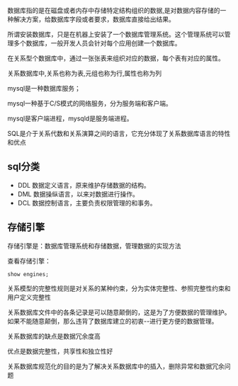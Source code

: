 数据库指的是在磁盘或者内存中存储特定结构组织的数据,是对数据内容存储的一种解决方案，给数据库字段或者要求，数据库直接给出结果。

所谓安装数据库，只是在机器上安装了一个数据库管理系统。这个管理系统可以管理多个数据库，一般开发人员会针对每个应用创建一个数据库。

在关系型个数据库中，通过一张张表来组织对应的数据，每个表有对应的属性。

关系数据库中,关系也称为表,元组也称为行,属性也称为列

mysql是一种数据库服务；

mysql一种基于C/S模式的网络服务，分为服务端和客户端。

mysql是客户端进程，mysqld是服务端进程。

SQL是介于关系代数和关系演算之间的语言，它充分体现了关系数据库语言的特性和优点

## sql分类
- DDL 数据定义语言，原来维护存储数据的结构。
- DML 数据操纵语言，以来对数据进行操作。
- DCL 数据控制语言，主要负责权限管理的和事务。

## 存储引擎
存储引擎是：数据库管理系统和存储数据，管理数据的实现方法

查看存储引擎：
```mysql
show engines;
```

关系模型的完整性规则是对关系的某种约束，分为实体完整性、参照完整性约束和用户定义完整性

关系数据库文件中的各条记录是可以随意颠倒的，这是为了方便数据的管理维护。如果不能随意颠倒，那么违背了数据库建立的初衷--进行更方便的数据管理。

关系数据库的缺点是数据冗余度高

优点是数据完整性，共享性和独立性好

关系数据库规范化的目的是为了解决关系数据库中的插入，删除异常和数据冗余问题